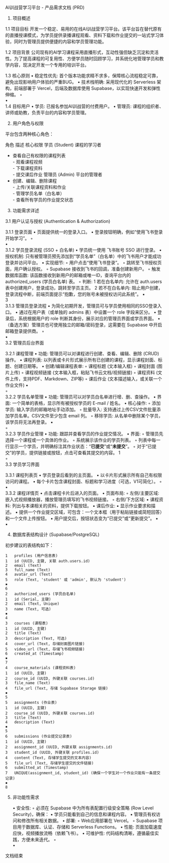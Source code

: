 AI训战营学习平台 - 产品需求文档 (PRD)


1. 项目概述

1.1 项目目标
开发一个稳定、易用的在线AI训战营学习平台。该平台旨在替代原有的直播授课模式，为学员提供录播课程观看、资料下载和作业提交的一站式学习体验，同时为管理员提供便捷的内容和学员管理功能。

1.2 项目背景
公司现有的AI学习课程采用直播形式，互动性强但缺乏沉淀和灵活性。为了提高课程的可复用性、方便学员随时回顾学习，并系统化地管理学员和教学内容，现决定开发一个专用的培训平台。

1.3 核心原则
	•	稳定性优先: 首个版本功能求精不求多，保障核心流程稳定可靠，避免出现影响用户体验的严重BUG。
	•	技术栈明确: 采用现代化的 Serverless 架构，前端部署于 Vercel，后端及数据库使用 Supabase，以实现快速开发和弹性伸缩。
	◦	
	•	
1.4 目标用户
	•	学员: 已报名参加AI训战营的付费用户。
	•	管理员: 课程的组织者、讲师或助教，负责平台的内容和学员管理。


2. 用户角色与权限

平台包含两种核心角色：

角色
描述
核心权限
学员 (Student)
课程的学习者
- 查看自己有权限的课程列表<br>- 观看课程视频<br>- 下载课程资料<br>- 提交课后作业
管理员 (Admin)
平台的管理者
- 创建、编辑、删除课程<br>- 上传/关联课程资料和作业<br>- 管理学员名单（白名单）<br>- 查看所有学员的作业提交状态



3. 功能需求详述

3.1 用户认证与授权 (Authentication & Authorization)

3.1.1 登录页面
	•	页面提供统一的登录入口。
	•	登录按钮明确，例如“使用飞书登录开始学习”。
	◦	
	•	
3.1.2 学员登录流程 (SSO + 白名单)
	•	学员统一使用 飞书账号 SSO 进行登录。
	•	授权机制: 只有被管理员预先添加到“学员名单”（白名单）中的飞书用户才能成功登录并访问平台。
	•	实现细节:
	◦	用户点击“使用飞书登录”。
	◦	跳转至飞书授权页面，用户确认授权。
	◦	Supabase 接收到飞书的回调，准备创建新用户。
	◦	触发数据库函数: 该函数接收到新用户的邮箱或唯一ID，查询平台内的 authorized_users (学员白名单) 表。
	◦	判断:
	1	若在白名单内: 允许在 auth.users 表中创建用户，登录成功，跳转至学员主页。
	2	若不在白名单内: 阻止用户创建，登录流程中断，前端页面提示“抱歉，您的账号未被授权访问此系统”。
	▪	
	3	
3.1.3 管理员登录流程
	•	为简化初期开发，管理员可与学员使用相同的SSO登录入口。
	•	通过在用户表（或单独的 admins 表）中设置一个 role 字段来区分。
	•	登录后，系统根据用户的 role 判断其身份，展示对应的管理员界面或学员界面。
	•	（备选方案）管理员也可使用独立的邮箱/密码登录，这需要在 Supabase 中开启邮箱登录提供商。
	◦	
	•	
3.2 管理员后台界面

3.2.1 课程管理
	•	功能: 管理员可以对课程进行创建、查看、编辑、删除 (CRUD) 操作。
	•	课程列表: 以列表或卡片形式展示所有已创建的课程，显示课程封面、标题、创建日期等。
	•	创建/编辑课程表单:
	◦	课程标题 (文本输入框)
	◦	课程封面 (图片上传)
	◦	课程视频链接 (文本输入框，粘贴飞书云文档/视频链接)
	◦	课程资料 (文件上传，支持PDF、Markdown、ZIP等)
	◦	课后作业 (文本描述输入，或关联一个作业文件)
	▪	
	◦	
3.2.2 学员名单管理
	•	功能: 管理员可以对学员白名单进行增、删、查操作。
	•	界面: 一个简单的表格，显示所有被授权学员的 E-mail / 姓名。
	•	核心操作:
	◦	添加学员: 输入学员的邮箱地址手动添加。
	◦	批量导入: 支持通过上传CSV文件批量添加学员名单。CSV文件至少包含 email 列。
	◦	移除学员: 从名单中删除某个学员，该学员将无法再登录。
	▪	
	◦	
3.2.3 学员作业管理
	•	功能: 跟踪并查看学员的作业提交情况。
	•	界面:
	◦	管理员先选择一个课程或一个具体的作业。
	◦	系统展示该作业的学员列表。
	◦	列表中每一行显示一个学员，并明确标注其作业状态：“**已提交**”或“**未提交**”。
	◦	对于“已提交”的学员，提供链接或按钮，点击可查看其提交的内容。
	1	
	◦	
3.3 学员学习界面

3.3.1 课程列表页
	•	学员登录后看到的主页面。
	•	以卡片形式展示所有自己有权限访问的课程。
	•	每个卡片包含课程封面、标题和学习进度（可选，V1可简化）。
	◦	
	•	
3.3.2 课程详情页
	•	点击课程卡片后进入的页面。
	•	页面布局:
	◦	左侧/主要区域: 嵌入式视频播放器，播放管理员填写的飞书视频链接。
	◦	右侧/下方区域:
	▪	课程资料: 列出与本课相关的资料，提供下载按钮。
	▪	课后作业:
	▪	显示作业要求和描述。
	▪	提供一个作业提交区域，可包含：一个文本框（用于粘贴链接或简短回答）和一个文件上传按钮。
	▪	用户提交后，按钮状态变为“已提交”或“更新提交”。
	▪	
	▪	


4. 数据库表结构设计 (Supabase/PostgreSQL)

初步建议的表结构如下：

	1	profiles (用户信息表)
	1	id (UUID, 主键, 关联 auth.users.id)
	2	email (Text)
	3	full_name (Text)
	4	avatar_url (Text)
	5	role (Text, 'student' 或 'admin', 默认为 'student')
	▪	
	6	
	2	authorized_users (学员白名单)
	1	id (Serial, 主键)
	2	email (Text, Unique)
	3	name (Text, 可选)
	▪	
	4	
	3	courses (课程表)
	1	id (UUID, 主键)
	2	title (Text)
	3	description (Text, 可选)
	4	cover_url (Text, 存储封面图片链接)
	5	video_url (Text, 存储飞书视频链接)
	6	created_at (Timestamp)
	▪	
	7	
	4	course_materials (课程资料表)
	1	id (UUID, 主键)
	2	course_id (UUID, 外键关联 courses.id)
	3	file_name (Text)
	4	file_url (Text, 存储 Supabase Storage 链接)
	▪	
	5	
	5	assignments (作业表)
	1	id (UUID, 主键)
	2	course_id (UUID, 外键关联 courses.id)
	3	title (Text)
	4	description (Text)
	▪	
	5	
	6	submissions (作业提交记录表)
	1	id (UUID, 主键)
	2	assignment_id (UUID, 外键关联 assignments.id)
	3	student_id (UUID, 外键关联 profiles.id)
	4	content (Text, 存储学生提交的文本内容)
	5	file_url (Text, 存储学生提交的文件链接)
	6	submitted_at (Timestamp)
	7	UNIQUE(assignment_id, student_id) (确保一个学生对一个作业只能有一条提交记录)
	▪	
	8	


5. 非功能性需求

	•	安全性:
	◦	必须在 Supabase 中为所有表配置行级安全策略 (Row Level Security)，确保：
	▪	学员只能看到自己的信息和课程内容。
	▪	管理员有权访问和修改所有相关数据。
	•	部署:
	◦	Web应用部署在 Vercel。
	◦	Supabase 项目用于数据库、认证、存储和 Serverless Functions。
	•	性能: 页面加载速度应快，视频播放流畅（依赖飞书）。
	•	可维护性: 代码结构清晰，遵循最佳实践，方便未来迭代。
	◦	
	•	

文档结束
